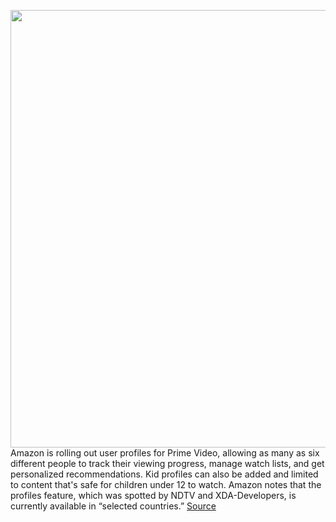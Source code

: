 <img src='https://cdn.vox-cdn.com/thumbor/cw8TYRvLSFIA0Tz_qJXHeP07-x4=/0x0:1200x757/1200x800/filters:focal(994x48:1186x240)/cdn.vox-cdn.com/uploads/chorus_image/image/66540055/prime_video_profiles_1584688139377.0.jpg' width='700px' /><br/>
Amazon is rolling out user profiles for Prime Video, allowing as many as six different people to track their viewing progress, manage watch lists, and get personalized recommendations. Kid profiles can also be added and limited to content that's safe for children under 12 to watch. Amazon notes that the profiles feature, which was spotted by NDTV and XDA-Developers, is currently available in “selected countries.”
<a href='https://www.theverge.com/2020/3/23/21190640/amazon-prime-video-profiles-recommendations-progress-ios-android-apple-tv-fire-devices'> Source <a/>